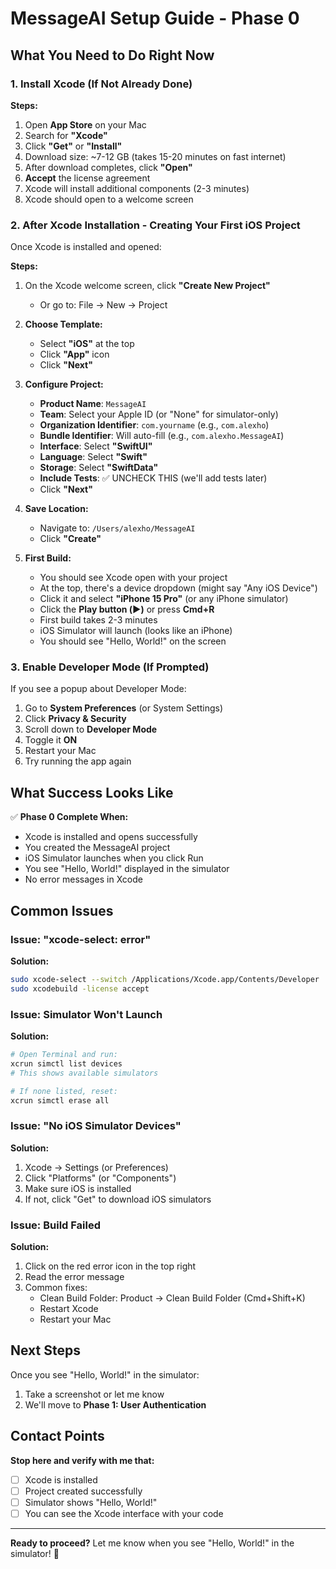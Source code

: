 # MessageAI Setup Guide - Phase 0

## What You Need to Do Right Now

### 1. Install Xcode (If Not Already Done)

**Steps:**
1. Open **App Store** on your Mac
2. Search for **"Xcode"**
3. Click **"Get"** or **"Install"**
4. Download size: ~7-12 GB (takes 15-20 minutes on fast internet)
5. After download completes, click **"Open"**
6. **Accept** the license agreement
7. Xcode will install additional components (2-3 minutes)
8. Xcode should open to a welcome screen

### 2. After Xcode Installation - Creating Your First iOS Project

Once Xcode is installed and opened:

**Steps:**
1. On the Xcode welcome screen, click **"Create New Project"**
   - Or go to: File → New → Project

2. **Choose Template:**
   - Select **"iOS"** at the top
   - Click **"App"** icon
   - Click **"Next"**

3. **Configure Project:**
   - **Product Name**: `MessageAI`
   - **Team**: Select your Apple ID (or "None" for simulator-only)
   - **Organization Identifier**: `com.yourname` (e.g., `com.alexho`)
   - **Bundle Identifier**: Will auto-fill (e.g., `com.alexho.MessageAI`)
   - **Interface**: Select **"SwiftUI"**
   - **Language**: Select **"Swift"**
   - **Storage**: Select **"SwiftData"**
   - **Include Tests**: ✅ UNCHECK THIS (we'll add tests later)
   - Click **"Next"**

4. **Save Location:**
   - Navigate to: `/Users/alexho/MessageAI`
   - Click **"Create"**

5. **First Build:**
   - You should see Xcode open with your project
   - At the top, there's a device dropdown (might say "Any iOS Device")
   - Click it and select **"iPhone 15 Pro"** (or any iPhone simulator)
   - Click the **Play button (▶️)** or press **Cmd+R**
   - First build takes 2-3 minutes
   - iOS Simulator will launch (looks like an iPhone)
   - You should see "Hello, World!" on the screen

### 3. Enable Developer Mode (If Prompted)

If you see a popup about Developer Mode:
1. Go to **System Preferences** (or System Settings)
2. Click **Privacy & Security**
3. Scroll down to **Developer Mode**
4. Toggle it **ON**
5. Restart your Mac
6. Try running the app again

## What Success Looks Like

✅ **Phase 0 Complete When:**
- Xcode is installed and opens successfully
- You created the MessageAI project
- iOS Simulator launches when you click Run
- You see "Hello, World!" displayed in the simulator
- No error messages in Xcode

## Common Issues

### Issue: "xcode-select: error"
**Solution:**
```bash
sudo xcode-select --switch /Applications/Xcode.app/Contents/Developer
sudo xcodebuild -license accept
```

### Issue: Simulator Won't Launch
**Solution:**
```bash
# Open Terminal and run:
xcrun simctl list devices
# This shows available simulators

# If none listed, reset:
xcrun simctl erase all
```

### Issue: "No iOS Simulator Devices"
**Solution:**
1. Xcode → Settings (or Preferences)
2. Click "Platforms" (or "Components")
3. Make sure iOS is installed
4. If not, click "Get" to download iOS simulators

### Issue: Build Failed
**Solution:**
1. Click on the red error icon in the top right
2. Read the error message
3. Common fixes:
   - Clean Build Folder: Product → Clean Build Folder (Cmd+Shift+K)
   - Restart Xcode
   - Restart your Mac

## Next Steps

Once you see "Hello, World!" in the simulator:
1. Take a screenshot or let me know
2. We'll move to **Phase 1: User Authentication**

## Contact Points

**Stop here and verify with me that:**
- [ ] Xcode is installed
- [ ] Project created successfully
- [ ] Simulator shows "Hello, World!"
- [ ] You can see the Xcode interface with your code

---

**Ready to proceed?** Let me know when you see "Hello, World!" in the simulator! 🚀



